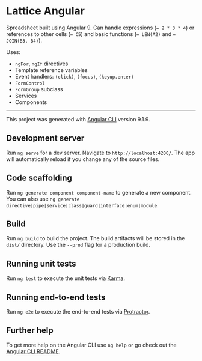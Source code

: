 # Lattice Angular

Spreadsheet built using Angular 9. Can handle expressions (`= 2 * 3 * 4`) or references to other cells (`= C5`) and basic functions (`= LEN(A2)` and `= JOIN(B3, B4)`).

Uses:

- `ngFor`, `ngIf` directives
- Template reference variables
- Event handlers: `(click)`, `(focus)`, `(keyup.enter)`
- `FormControl`
- `FormGroup` subclass
- Services
- Components

----

This project was generated with [Angular CLI](https://github.com/angular/angular-cli) version 9.1.9.

## Development server

Run `ng serve` for a dev server. Navigate to `http://localhost:4200/`. The app will automatically reload if you change any of the source files.

## Code scaffolding

Run `ng generate component component-name` to generate a new component. You can also use `ng generate directive|pipe|service|class|guard|interface|enum|module`.

## Build

Run `ng build` to build the project. The build artifacts will be stored in the `dist/` directory. Use the `--prod` flag for a production build.

## Running unit tests

Run `ng test` to execute the unit tests via [Karma](https://karma-runner.github.io).

## Running end-to-end tests

Run `ng e2e` to execute the end-to-end tests via [Protractor](http://www.protractortest.org/).

## Further help

To get more help on the Angular CLI use `ng help` or go check out the [Angular CLI README](https://github.com/angular/angular-cli/blob/master/README.md).
